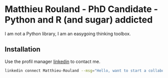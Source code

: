 # Matthieu Rouland - PhD Candidate - Python and R (and sugar) addicted

I am not a Python library, I am an easygoing thinking toolbox.

## Installation

Use the profil manager [linkedin](https://pip.pypa.io/en/stable/) to contact me.

```bash
linkedin connect Matthieu-Rouland --msg="Hello, want to start a collaboration?" 
```


<!--
**MatthieuRouland/MatthieuRouland** is a ✨ _special_ ✨ repository because its `README.md` (this file) appears on your GitHub profile.

Here are some ideas to get you started:

- 🔭 I’m currently working on ...
- 🌱 I’m currently learning ...
- 👯 I’m looking to collaborate on ...
- 🤔 I’m looking for help with ...
- 💬 Ask me about ...
- 📫 How to reach me: ...
- 😄 Pronouns: ...
- ⚡ Fun fact: ...
-->
